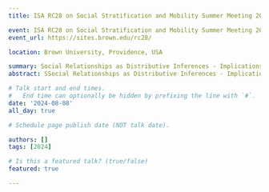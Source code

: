 ```yaml
---
title: ISA RC28 on Social Stratification and Mobility Summer Meeting 2024 - Social Inequality and Public Policy 

event: ISA RC28 on Social Stratification and Mobility Summer Meeting 2024 - Social Inequality and Public Policy 
event_url: https://sites.brown.edu/rc28/

location: Brown University, Providence, USA

summary: Social Relationships as Distributive Inferences - Implications of Socioeconomic Segregation of Acquaintances on People's Attitudes Toward Inequality.
abstract: SSocial Relationships as Distributive Inferences - Implications of Socioeconomic Segregation of Acquaintances on People's Attitudes Toward Inequality.

# Talk start and end times.
#   End time can optionally be hidden by prefixing the line with `#`.
date: '2024-08-08'
all_day: true

# Schedule page publish date (NOT talk date).

authors: []
tags: [2024]

# Is this a featured talk? (true/false)
featured: true

---
```


